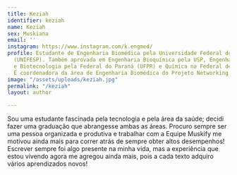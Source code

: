 ```yaml
---
title: Keziah
identifier: keziah
name: Keziah
sex: Muskiana
email: ''
instagram: https://www.instagram.com/k.engmed/
profile: Estudante de Engenharia Biomédica pela Universidade Federal de São Paulo
  (UNIFESP). Também aprovada em Engenharia Bioquímica pela USP, Engenharia de Bioprocessos
  e Biotecnologia pela Federal do Paraná (UFPR) e Química na Federal de Goiás (UFG).
  É coordenadora da área de Engenharia Biomédica do Projeto Networking (@projetonetworkingpvt).
image: "/assets/uploads/keziah.jpg"
permalink: "/keziah"
layout: author

---
```

Sou uma estudante fascinada pela tecnologia e pela área da saúde; decidi fazer uma graduação que abrangesse ambas as áreas. Procuro sempre ser uma pessoa organizada e produtiva e trabalhar com a Equipe Muskify me motivou ainda mais para correr atrás de sempre obter altos desempenhos! Escrever sempre foi algo presente na minha vida, mas a experiência que estou vivendo agora me agregou ainda mais, pois a cada texto adquiro vários aprendizados novos!